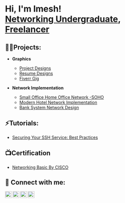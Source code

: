 <h1>Hi, I'm Imesh! <br/><a href="https://github.com/imadhubhashitha">Networking Undergraduate</a>, <a href="https://www.linkedin.com/in/imadhubhashitha/">Freelancer</a> </h1>

<h2>👨‍💻Projects:</h2>

- <b>Graphics</b>
  - [Project Designs](  https://github.com/imadhubhashitha/Project-Designs)
  - [Resume Designs](https://github.com/imadhubhashitha/Resume-Design)
  - [Fiverr Gig](https://github.com/imadhubhashitha/fiverr)
 
- <b>Network Implementation</b>
  - [Small Office Home Office Network -SOHO](https://github.com/imadhubhashitha/SOHO-Network)
  - [Modern Hotel Network Implementation](https://github.com/imadhubhashitha/Hotel-Network)
  - [Bank System Network Design](https://github.com/imadhubhashitha/BankNetwork)

<h2>⚡Tutorials:</h2>

  - [Securing Your SSH Service: Best Practices](https://github.com/imadhubhashitha/Secure-SSH)
 



<h2>📺Certification</h2>

- [Networking Basic By CISCO](https://www.credly.com/badges/ac10fc6e-af9c-44c0-be88-6c43f0ce690e)


<h2> 🤳 Connect with me:</h2>

<a href="https://www.youtube.com/c/imadhubhashitha" target="_blank">
  <img align="left" alt="imadhubhashitha | YouTube" width="22px" src="https://cdn.jsdelivr.net/npm/simple-icons@v3/icons/youtube.svg" />
</a>
<a href="https://twitter.com/imadhubhashitha" target="_blank">
  <img align="left" alt="imadhubhashitha | Twitter" width="22px" src="https://cdn.jsdelivr.net/npm/simple-icons@v3/icons/twitter.svg" />
</a>
<a href="https://linkedin.com/in/imadhubhashitha" target="_blank">
  <img align="left" alt="imadhubhashitha | LinkedIn" width="22px" src="https://cdn.jsdelivr.net/npm/simple-icons@v3/icons/linkedin.svg" />
</a>
<a href="https://www.instagram.com/imadhubhashitha/" target="_blank">
  <img align="left" alt="imadhubhashitha | Instagram" width="22px" src="https://cdn.jsdelivr.net/npm/simple-icons@v3/icons/instagram.svg" />
</a>

<!--
**joshmadakor1/joshmadakor1** is a ✨ _special_ ✨ repository because its `README.md` (this file) appears on your GitHub profile.

Here are some ideas to get you started:

- 🔭 I’m currently working on ...
- 🌱 I’m currently learning ...
- 👯 I’m looking to collaborate on ...
- 🤔 I’m looking for help with ...
- 💬 Ask me about ...
- 📫 How to reach me: ...
- 😄 Pronouns: ...
- ⚡ Fun fact: ...
-->

